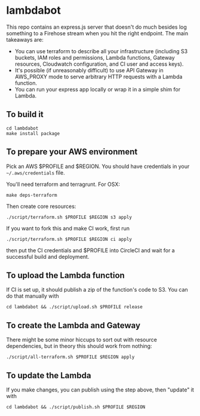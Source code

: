 lambdabot
=====

This repo contains an express.js server that doesn't do much besides log
something to a Firehose stream when you hit the right endpoint. The main
takeaways are:

* You can use terraform to describe all your infrastructure (including
  S3 buckets, IAM roles and permissions, Lambda functions, Gateway resources,
  Cloudwatch configuration, and CI user and access keys).
* It's possible (if unreasonably difficult) to use API Gateway in AWS_PROXY
  mode to serve arbitrary HTTP requests with a Lambda function.
* You can run your express app locally or wrap it in a simple shim for Lambda.

To build it
-----

    cd lambdabot
    make install package

To prepare your AWS environment
-----

Pick an AWS $PROFILE and $REGION.  You should have credentials in your
`~/.aws/credentials` file.

You'll need terraform and terragrunt.  For OSX:

    make deps-terraform

Then create core resources:

    ./script/terraform.sh $PROFILE $REGION s3 apply

If you want to fork this and make CI work, first run

    ./script/terraform.sh $PROFILE $REGION ci apply

then put the CI credentials and $PROFILE into CircleCI and wait for a successful
build and deployment.

To upload the Lambda function
-----

If CI is set up, it should publish a zip of the function's code to S3.  You can
do that manually with

    cd lambdabot && ./script/upload.sh $PROFILE release

To create the Lambda and Gateway
-----

There might be some minor hiccups to sort out with resource dependencies,
but in theory this should work from nothing:

    ./script/all-terraform.sh $PROFILE $REGION apply

To update the Lambda
-----

If you make changes, you can publish using the step above, then "update" it with

    cd lambdabot && ./script/publish.sh $PROFILE $REGION
